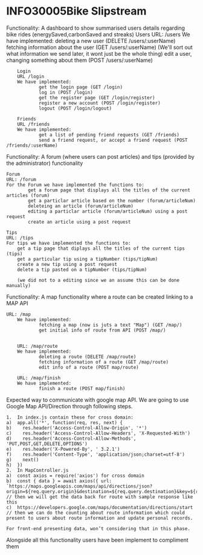 # INFO30005Bike Slipstream 

Functionality: A dashboard to show summarised users details regarding bike rides (energySaved,carbonSaved and streaks)
        Users
        URL: /users
        We have implemented:
                deleting a new user (DELETE /users/:userName)
                fetching information about the user (GET /users/:userName) (We'll sort out what information we send later, it wont just be the whole thing)
                edit a user, changing something about them (POST /users/:userName)

        Login
        URL /login
        We have implemented:
                get the login page (GET /login)
                log in (POST /login)
                get the register page (GET /login/register)
                register a new account (POST /login/register)
                logout (POST /login/logout)

        Friends
        URL /friends
        We have implemented:
                get a list of pending friend requests (GET /friends)
                send a friend request, or accept a friend request (POST /friends/:userName)
        


Functionality: A forum (where users can post articles) and tips (provided by the administrator) functionality
    
    Forum
    URL: /forum
    For the Forum we have implemented the functions to:
            get a forum page that displays all the titles of the current articles (forum)
            get a particlar article based on the number (forum/articleNum)
            deleteing an article (forum/articleNum)
            editing a particlar article (forum/articleNum) using a post request
            create an article using a post request 

    Tips
    URL: /tips
    For tips we have implemented the functions to: 
        get a tip page that diplays all the titles of the current tips (tips)
        get a particular tip using a tipNumber (tips/tipNum)
        create a new tip using a post request 
        delete a tip pasted on a tipNumber (tips/tipNum)

        (we did not to a editing since we an assume this can be done manually)
    
    

Functionality: A map functionality where a route can be created linking to a MAP API

    URL: /map
        We have implemented:
                fetching a map (now is juts a text "Map") (GET /map/)
                get initial info of route from API (POST /map/)


        URL: /map/route
        We have implemented:
                deleting a route (DELETE /map/route)
                fetching information of a route (GET /map/route) 
                edit info of a route (POST map/route)
        
        URL: /map/finish
        We have implemented:
                finish a route (POST map/finish)
Expected way to communicate with google map API. We are going to use Google Map API/Direction through following steps.

    1.	In index.js contain these for cross domain: 
    a)	app.all('*', function(req, res, next) {
    b)	  res.header('Access-Control-Allow-Origin', '*')
    c)	  res.header('Access-Control-Allow-Headers', 'X-Requested-With')
    d)	  res.header('Access-Control-Allow-Methods', 'PUT,POST,GET,DELETE,OPTIONS')
    e)	  res.header('X-Powered-By', ' 3.2.1')
    f)	  res.header('Content-Type', 'application/json;charset=utf-8')
    g)	  next()
    h)	})
    2.	In MapController.js
    a)	const axios = require('axios') for cross domain
    b)	const { data } = await axios({ url: `https://maps.googleapis.com/maps/api/directions/json?origin=${req.query.origin}&destination=${req.query.destination}&key=${req.query.key}&region=${req.query.region}`})
    // then we will get the data back for route with sample response like this
    c)	https://developers.google.com/maps/documentation/directions/start
    // then we can do the counting about route information which could present to users about route information and update personal records.

    For front-end presenting data, won’t considering that in this phase.


Alongside all this functionality users have been implement to compliment them
        
